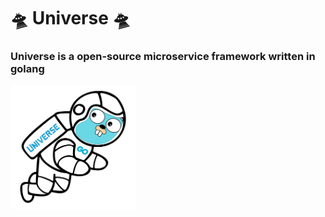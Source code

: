 # :flying_saucer: Universe :flying_saucer:

### **Universe** is a open-source microservice framework written in golang


<img src="/public/logo/Universe.png" alt="Universe Logo" width="200"/>



